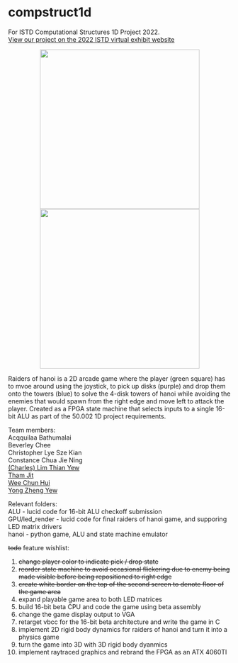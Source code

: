 # compstruct1d
For ISTD Computational Structures 1D Project 2022.  
[View our project on the 2022 ISTD virtual exhibit website](https://natalieagus.github.io/istd-1d-exhibition-2022/compstruct/Raiders-Of-Hanoi/)  

<p align="center" style="display=flex">
  <img style="height:360px" src="https://user-images.githubusercontent.com/11241733/168070005-2003b796-7540-4740-a67a-f3c097d378d2.gif"/> 
  <img style="height:360px" src="https://user-images.githubusercontent.com/11241733/168064779-f9909814-3eef-4ac7-9fc0-bca8ee2c2bdd.png"/>
</p>

Raiders of hanoi is a 2D arcade game where the player (green square) has to mvoe around using the joystick, to pick up disks (purple) and drop them onto the towers (blue) to solve the 4-disk towers of hanoi while avoiding the enemies that would spawn from the right edge and move left to attack the player. Created as a FPGA state machine that selects inputs to a single 16-bit ALU as part of the 50.002 1D project requirements.  

Team members:  
Acqquilaa Bathumalai  
Beverley Chee  
Christopher Lye Sze Kian  
Constance Chua Jie Ning  
[(Charles) Lim Thian Yew](https://github.com/milselarch)  
[Tham Jit](https://github.com/asdfash)  
[Wee Chun Hui](https://github.com/hithfaernith)  
[Yong Zheng Yew](https://github.com/snproj)  

Relevant folders:  
ALU - lucid code for 16-bit ALU checkoff submission   
GPU/led_render - lucid code for final raiders of hanoi game, and supporing LED matrix drivers  
hanoi - python game, ALU and state machine emulator
  
~~todo~~ feature wishlist:  
1. ~~change player color to indicate pick / drop state~~
2. ~~reorder state machine to avoid occasional flickering due to enemy being made visible before being repositioned to right edge~~
3. ~~create white border on the top of the second screen to denote floor of the game area~~
4. expand playable game area to both LED matrices
6. build 16-bit beta CPU and code the game using beta assembly
7. change the game display output to VGA
8. retarget vbcc for the 16-bit beta architecture and write the game in C
9. implement 2D rigid body dynamics for raiders of hanoi and turn it into a physics game
10. turn the game into 3D with 3D rigid body dyanmics
11. implement raytraced graphics and rebrand the FPGA as an ATX 4060TI
